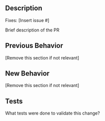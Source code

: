 ## Description

Fixes: [Insert issue #]

Brief description of the PR

## Previous Behavior
[Remove this section if not relevant]

## New Behavior
[Remove this section if not relevant]

## Tests
What tests were done to validate this change?